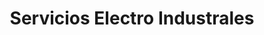 ---
title: "Servicios Electro Industrales"
url: /david/servicios-electro-industrales/
shop: Allgemein
---